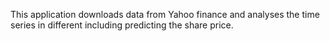 This application downloads data from Yahoo finance and analyses the time series in different including predicting the share price. 
